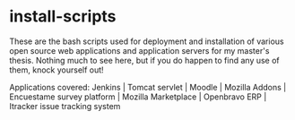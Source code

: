 # install-scripts
These are the bash scripts used for deployment and installation of various open source web applications and application servers for my master's thesis. Nothing much to see here, but if you do happen to find any use of them, knock yourself out! 

Applications covered:
Jenkins | 
Tomcat servlet | 
Moodle | 
Mozilla Addons |
Encuestame survey platform |
Mozilla Marketplace | 
Openbravo ERP | 
Itracker issue tracking system 
